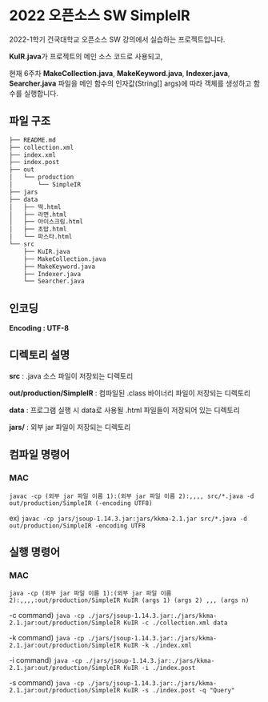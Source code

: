 # 2022 오픈소스 SW SimpleIR

2022-1학기 건국대학교 오픈소스 SW 강의에서 실습하는 프로젝트입니다.

**KuIR.java**가 프로젝트의 메인 소스 코드로 사용되고,

현재 6주차 **MakeCollection.java**, **MakeKeyword.java**, **Indexer.java**, **Searcher.java** 파일을 메인 함수의 인자값(String[] args)에 따라 객체를 생성하고 함수를 실행합니다.

## 파일 구조

```bash
├── README.md
├── collection.xml
├── index.xml
├── index.post
├── out
│   └── production
│       └── SimpleIR
├── jars
├── data
│   ├── 떡.html
│   ├── 라면.html
│   ├── 아이스크림.html
│   ├── 초밥.html
│   └── 파스타.html
└── src
    ├── KuIR.java
    ├── MakeCollection.java
    ├── MakeKeyword.java
    ├── Indexer.java
    └── Searcher.java
```

## 인코딩

**Encoding : UTF-8**

## 디렉토리 설명

**src** : .java 소스 파일이 저장되는 디렉토리

**out/production/SimpleIR** : 컴파일된 .class 바이너리 파일이 저장되는 디렉토리

**data** : 프로그램 실행 시 data로 사용될 .html 파일들이 저장되어 있는 디렉토리

**jars/** : 외부 jar 파일이 저장되는 디렉토리

## 컴파일 명령어

### MAC

`javac -cp (외부 jar 파일 이름 1):(외부 jar 파일 이름 2):,,,, src/*.java -d out/production/SimpleIR (-encoding UTF8)`

ex) `javac -cp jars/jsoup-1.14.3.jar:jars/kkma-2.1.jar src/*.java -d out/production/SimpleIR -encoding UTF8`

## 실행 명령어

### MAC

`java -cp (외부 jar 파일 이름 1):(외부 jar 파일 이름 2):,,,,:out/production/SimpleIR KuIR (args 1) (args 2) ,,, (args n)`

-c command) `java -cp ./jars/jsoup-1.14.3.jar:./jars/kkma-2.1.jar:out/production/SimpleIR KuIR -c ./collection.xml data`

-k command) `java -cp ./jars/jsoup-1.14.3.jar:./jars/kkma-2.1.jar:out/production/SimpleIR KuIR -k ./index.xml`

-i command) `java -cp ./jars/jsoup-1.14.3.jar:./jars/kkma-2.1.jar:out/production/SimpleIR KuIR -i ./index.post`

-s command) `java -cp ./jars/jsoup-1.14.3.jar:./jars/kkma-2.1.jar:out/production/SimpleIR KuIR -s ./index.post -q "Query"`
